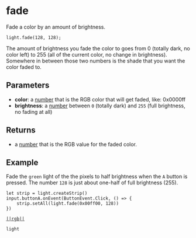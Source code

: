 # fade

Fade a color by an amount of brightness.

```sig
light.fade(128, 128);
```

The amount of brightness you fade the color to goes from 0 (totally dark, no color left) to 255
(all of the current color, no change in brightness). Somewhere in between those two numbers is
the shade that you want the color faded to.

## Parameters

* **color**: a [number](/types/number) that is the RGB color that will get faded, like: 0x0000ff
* **brightness**: a [number](/types/number) between `0` (totally dark) and `255` (full brightness, no fading at all)

## Returns

* a [number](/types/number) that is the RGB value for the faded color.

## Example

Fade the `green` light of the the pixels to half brightness when the `A` button is pressed.
The number `128` is just about one-half of full brightness (255).

```blocks
let strip = light.createStrip()
input.buttonA.onEvent(ButtonEvent.Click, () => {
    strip.setAll(light.fade(0x00ff00, 128))
})
```

[``||rgb||``](/reference/light/rgb)

```package
light
```


